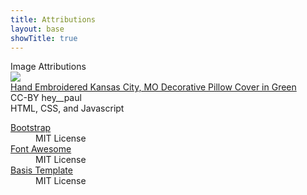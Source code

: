 ```yaml
---
title: Attributions
layout: base
showTitle: true
---
```



<div class="col-sm-12" id="featured">
    <div class="page-header text-muted">
        Image Attributions
    </div>
</div>

<div class="row">
    <div class="col-sm-2">
        <img src="https://farm8.staticflickr.com/7293/9499102562_483ae1d18e_m_d.jpg" class="img-responsive"/>
    </div>
    <div class="col-sm-9 col-offset-sm-1">
        <a href="https://www.flickr.com/photos/hey__paul/9499102562">Hand Embroidered Kansas City, MO Decorative Pillow Cover in Green</a>
        <br/>
        CC-BY hey__paul
    </div>
</div>

<div class="col-sm-12" id="featured">
    <div class="page-header text-muted">
        HTML, CSS, and Javascript
    </div>
</div>

<dl class="dl-horizontal">
    <dt> <a href="http://getbootstrap.com/">Bootstrap</a> </dt>
    <dd> MIT License</dd>
    <dt> <a href="http://fortawesome.github.io/Font-Awesome/">Font Awesome</a> </dt>
    <dd> MIT License </dd>
    <dt>  <a href="http://www.bootply.com/templates">Basis Template</a> </dt>
    <dd>  MIT License </dd>
    <dt> </dt>
    <dd> </dd>
</dl>